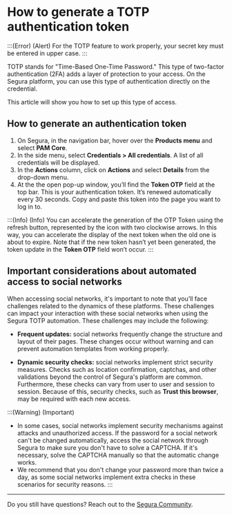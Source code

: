 # How to generate a TOTP authentication token

:::(Error) (Alert)
For the TOTP feature to work properly, your secret key must be entered in upper case.
:::

TOTP stands for "Time-Based One-Time Password." This type of two-factor authentication (2FA) adds a layer of protection to your access. On the Segura platform, you can use this type of authentication directly on the credential.

This article will show you how to set up this type of access.

## How to generate an authentication token

1. On Segura, in the navigation bar, hover over the **Products menu** and select **PAM Core**.
2. In the side menu, select **Credentials > All credentials**. A list of all credentials will be displayed.
3. In the **Actions** column, click on **Actions** and select **Details** from the drop-down menu.
4. At the the open pop-up window, you’ll find the **Token OTP** field at the top bar. This is your authentication token. It’s renewed automatically every 30 seconds. Copy and paste this token into the page you want to log in to.

:::(Info) (Info)
You can accelerate the generation of the OTP Token using the refresh button, represented by the icon with two clockwise arrows. In this way, you can accelerate the display of the next token when the old one is about to expire. Note that if the new token hasn’t yet been generated, the token update in the **Token OTP** field won’t occur.
:::

## Important considerations about automated access to social networks

When accessing social networks, it's important to note that you’ll face challenges related to the dynamics of these platforms. These challenges can impact your interaction with these social networks when using the Segura TOTP automation. These challenges may include the following:

- **Frequent updates:** social networks frequently change the structure and layout of their pages. These changes occur without warning and can prevent automation templates from working properly.

- **Dynamic security checks:** social networks implement strict security measures. Checks such as location confirmation, captchas, and other validations beyond the control of Segura's platform are common. Furthermore, these checks can vary from user to user and session to session. Because of this, security checks, such as **Trust this browser**, may be required with each new access.

:::(Warning) (Important)
- In some cases, social networks implement security mechanisms against attacks and unauthorized access. If the password for a social network can't be changed automatically, access the social network through Segura to make sure you don't have to solve a CAPTCHA. If it's necessary, solve the CAPTCHA manually so that the automatic change works.
- We recommend that you don't change your password more than twice a day, as some social networks implement extra checks in these scenarios for security reasons.
:::


---

Do you still have questions? Reach out to the [Segura Community](https://community.Segura.io/).